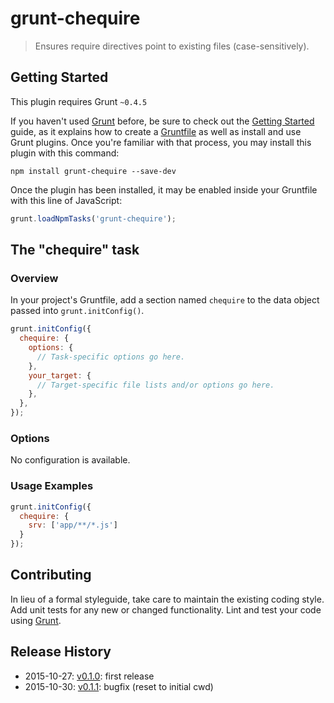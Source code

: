 # grunt-chequire

> Ensures require directives point to existing files (case-sensitively).

## Getting Started
This plugin requires Grunt `~0.4.5`

If you haven't used [Grunt](http://gruntjs.com/) before, be sure to check out the [Getting Started](http://gruntjs.com/getting-started) guide, as it explains how to create a [Gruntfile](http://gruntjs.com/sample-gruntfile) as well as install and use Grunt plugins. Once you're familiar with that process, you may install this plugin with this command:

```shell
npm install grunt-chequire --save-dev
```

Once the plugin has been installed, it may be enabled inside your Gruntfile with this line of JavaScript:

```js
grunt.loadNpmTasks('grunt-chequire');
```

## The "chequire" task

### Overview
In your project's Gruntfile, add a section named `chequire` to the data object passed into `grunt.initConfig()`.

```js
grunt.initConfig({
  chequire: {
    options: {
      // Task-specific options go here.
    },
    your_target: {
      // Target-specific file lists and/or options go here.
    },
  },
});
```

### Options

No configuration is available.

### Usage Examples

```js
grunt.initConfig({
  chequire: {
    srv: ['app/**/*.js']
  }
});
```

## Contributing
In lieu of a formal styleguide, take care to maintain the existing coding style. Add unit tests for any new or changed functionality. Lint and test your code using [Grunt](http://gruntjs.com/).

## Release History

* 2015-10-27: [v0.1.0](https://github.com/Swaven/grunt-chequire/releases/tag/v0.1.0): first release
* 2015-10-30: [v0.1.1](https://github.com/Swaven/grunt-chequire/releases/tag/v0.1.1): bugfix (reset to initial cwd)
